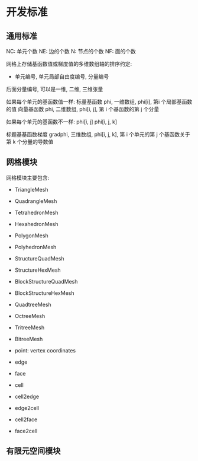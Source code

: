 # 开发标准



## 通用标准

NC: 单元个数
NE: 边的个数
N: 节点的个数
NF: 面的个数

网格上存储基函数值或梯度值的多维数组轴的排序约定:

* 单元编号, 单元局部自由度编号, 分量编号

后面分量编号, 可以是一维, 二维, 三维张量

如果每个单元的基函数值一样:
标量基函数 phi, 一维数组, phi[i], 第i 个局部基函数的值
向量基函数 phi, 二维数组, phi[i, j], 第 i 个基函数的第 j 个分量

如果每个单元的基函数不一样:
phi[i, j]
phi[i, j, k]

标题基基函数梯度 gradphi, 三维数组, phi[i, j, k],  第 i 个单元的第 j 个基函数关于第 k 个分量的导数值

## 网格模块

网格模块主要包含:

* TriangleMesh
* QuadrangleMesh
* TetrahedronMesh
* HexahedronMesh
* PolygonMesh
* PolyhedronMesh
* StructureQuadMesh
* StructureHexMesh
* BlockStructureQuadMesh
* BlockStructureHexMesh
* QuadtreeMesh
* OctreeMesh
* TritreeMesh
* BitreeMesh

* point: vertex coordinates 
* edge
* face
* cell 
* cell2edge
* edge2cell
* cell2face
* face2cell

## 有限元空间模块 





